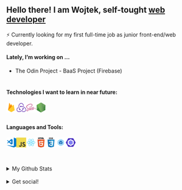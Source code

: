 ## Hello there! I am Wojtek, self-tought [web developer](https://wblachut.github.io/portfolio/)


⚡ Currently looking for my first full-time job as junior front-end/web developer.


#### Lately, I’m working on ...
* The Odin Project - BaaS Project (Firebase) 
#

#### Technologies I want to learn in near future:
<img align="left" alt="Firebase" width="26px" src="https://raw.githubusercontent.com/github/explore/80688e429a7d4ef2fca1e82350fe8e3517d3494d/topics/firebase/firebase.png" />
<img align="left" alt="Redux" width="26px" src="https://raw.githubusercontent.com/github/explore/80688e429a7d4ef2fca1e82350fe8e3517d3494d/topics/redux/redux.png" />
<img align="left" alt="Sass" width="26px" src="https://raw.githubusercontent.com/github/explore/80688e429a7d4ef2fca1e82350fe8e3517d3494d/topics/sass/sass.png" />
<img align="left" alt="Node.js" width="26px" src="https://raw.githubusercontent.com/github/explore/80688e429a7d4ef2fca1e82350fe8e3517d3494d/topics/nodejs/nodejs.png" />
<br>

#

#### Languages and Tools:

<img align="left" alt="Visual Studio Code" width="26px" src="https://raw.githubusercontent.com/github/explore/80688e429a7d4ef2fca1e82350fe8e3517d3494d/topics/visual-studio-code/visual-studio-code.png" />
<img align="left" alt="JavaScript" width="26px" src="https://raw.githubusercontent.com/github/explore/80688e429a7d4ef2fca1e82350fe8e3517d3494d/topics/javascript/javascript.png" />
<img align="left" alt="React" width="26px" src="https://raw.githubusercontent.com/github/explore/80688e429a7d4ef2fca1e82350fe8e3517d3494d/topics/react/react.png" />
<img align="left" alt="HTML5" width="26px" src="https://raw.githubusercontent.com/github/explore/80688e429a7d4ef2fca1e82350fe8e3517d3494d/topics/html/html.png" />
<img align="left" alt="CSS3" width="26px" src="https://raw.githubusercontent.com/github/explore/80688e429a7d4ef2fca1e82350fe8e3517d3494d/topics/css/css.png" />
<img align="left" alt="Webpack" width="26px" src="https://raw.githubusercontent.com/github/explore/80688e429a7d4ef2fca1e82350fe8e3517d3494d/topics/webpack/webpack.png" />
<img align="left" alt="Eslint" width="26px" src="https://raw.githubusercontent.com/github/explore/80688e429a7d4ef2fca1e82350fe8e3517d3494d/topics/eslint/eslint.png" />

<br>


#

<br>
<details>
<summary>My Github Stats</summary>

[![wblachut's GitHub stats](https://github-readme-stats.vercel.app/api?username=wblachut&show_icons=true&hide=contribs,prs&theme=react)](https://github.com/wblachut/github-readme-stats)

![wblachut's Top Languages](https://github-readme-stats.vercel.app/api/top-langs/?username=wblachut&theme=react)
<br>

#
</details>
<br>
<details>
<summary>Get social!</summary>
<p>
  
### Connect with me:        
[<img align="left" alt="wb | Facebook" width="20px" src="https://cdn.jsdelivr.net/npm/simple-icons@v3/icons/facebook.svg" />](https://www.facebook.com/buahoot/)
[<img align="left" alt="wb | LinkedIn" width="20px" src="https://cdn.jsdelivr.net/npm/simple-icons@v3/icons/linkedin.svg" />](https://www.linkedin.com/in/wblachut-webdev/)
[<img align="left" alt="wb | Instagram" width="20px" src="https://cdn.jsdelivr.net/npm/simple-icons@v3/icons/instagram.svg" />](https://www.instagram.com/buahoot/)
<br>

#

### Characteristics:

  Enthusiastic, reliable, open-minded, social, helpfull, creative
#
  
### Hobbies:

 ⛷️⛵⛰🛹
 
 #
 
<!--
[![wblachut's GitHub stats](https://github-readme-stats.vercel.app/api?username=wblachut&show_icons=true&hide=contribs,prs&hide_border=true&title_color=85D44A&text_color=2CB17D&bg_color=0,440154,345E8D&icon_color=DFE318)](https://github.com/wblachut/github-readme-stats) 
### Spotify Playing 🎧
[<img src="https://now-playing-codestackr.vercel.app/api/spotify-playing" alt="wblachut Spotify Playing" width="350" />](https://open.spotify.com/user/jdii6xk5nbxl3befcvaxpy8jj)
-->

  <br />
</p>
</details>

